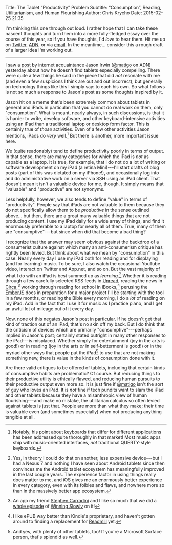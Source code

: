 Title: The Tablet “Productivity” Problem
Subtitle: “Consumption”, Reading, Utilitarianism, and Human Flourishing
Author: Chris Krycho
Date: 2015-02-25 21:35

I'm thinking this one through out loud. I rather hope that I can take these nascent thoughts and turn them into a more fully-fledged essay over the course of this year, so if you have thoughts, I'd *love* to hear them. Hit me up on [Twitter], [ADN], or via [email]. In the meantime... consider this a rough draft of a larger idea I'm working out.

[Twitter]: https://twitter.com/chriskrycho
[ADN]: https://alpha.app.net/chriskrycho
[email]: mailto:chris@krycho.com

---

I saw a [post] by internet acquaintance Jason Irwin ([@matigo] on ADN) yesterday about how he doesn't find tablets especially compelling. There were quite a few things he said in the piece that did *not* resonate with me (and even a few suspicions I think are out and out incorrect), but generally on technology things like this I simply say: to each his own. So what follows is not so much a response to Jason's post as some thoughts inspired by it.

[post]: https://jasonirwin.ca/2015/02/24/whats-a-tablet-for/
[@matigo]: https://alpha.app.net/matigo

Jason hit on a meme that's been extremely common about tablets in general and iPads in particular: that you cannot do real work on them, only "consumption". What is meant, nearly always, in such discussions, is that it is harder to write, develop software, and other keyboard-intensive activities using an iPad than a traditional laptop or desktop form factor. This is certainly true of *those* activities. Even of a few other activities Jason mentions, iPads do *very* well.[^music] But there is another, more important issue here.

We (quite readonably) tend to define productivity poorly in terms of output. In that sense, there are many categories for which the iPad is *not* as capable as a laptop. It is true, for example, that I do not do a lot of writing or software development on my iPad (a retina Mini)---I'll start drafts of blog posts (part of this was dictated on my iPhone!), and occasionally log into and do administrative work on a server via SSH using an iPad client. That doesn't mean it isn't a valuable device for me, though. It simply means that "valuable" and "productive" are not synonyms.

Less helpfully, however, we also tends to define "value" in terms of "productivity". People say that iPads are not valuable to them because they do not specifically allow them to be *productive* in the sense outlined above... but then, there are a great many valuable things that are not producing content. I use my iPad daily for a wide array of things, and find it enormously preferable to a laptop for nearly all of them. True, many of them are "consumptive"---but since when did that become a bad thing?

I recognize that the answer may seem obvious against the backdrop of a consumerist culture against which many an anti-consumerism critique has rightly been levied. But think about what we mean by "consumption" in this case. Nearly every day I use my iPad both for reading and for displaying (and for learning) music. To be sure, I also watch the occasional YouTube video, interact on Twitter and App.net, and so on. But the vast majority of what I do with an iPad is best summed up as *learning*.[^android] Whether it is reading through a few carefully selected RSS feeds in [Unread], reading the news in [Circa],[^circa] working through reading for school in iBooks,[^epub] perusing the [EmberJS] docs in preparation for a major project I'll be starting with the tool in a few months, or reading the Bible every morning, I do a *lot* of reading on my iPad. Add in the fact that I use it for music as I practice piano, and I get an awful lot of mileage out of it every day.

[Unread]: http://supertop.co/unread/
[Circa]: http://cir.ca
[EmberJS]: http://emberjs.com

Now, none of this negates Jason's post in particular. If he doesn't get that kind of traction out of an iPad, that's no skin off my back. But I do think that the criticism of devices which are primarily "consumptive"---perhaps implied in Jason's post; certainly stated outright in many other responses to the iPad---is misplaced. Whether simply for entertainment (joy in the arts is good!) or in reading (joy in the arts *or* in self-betterment is good!) or in the myriad other ways that people put the iPad[^other-tablets] to use that are not making something new, there is value in the kinds of consumption done with it.

Are there valid critiques to be offered of tablets, including that certain kinds of consumptive habits are problematic? Of course. But reducing things to their productive utility is ethically flawed, and reducing human pursuits to their productive output even more so. It is just fine if [@matigo] isn't the sort of guy who loves an iPad. It is *not* fine if tech pundits want to slam the iPad and other tablets because they have a misanthropic view of human flourishing---and make no mistake, the utilitarian calculus so often levied against tablets is just that. People are more than what they make; their time is valuable even (and sometimes especially) when not producing anything tangible at all.

[^music]: Notably, his point about keyboards that differ for different applications has been addressed quite thoroughly in that market! Most music apps ship with music-oriented interfaces, *not* traditional QUERTY-style keyboards.

[^android]: Yes, in theory I could do that on another, less expensive device---but I had a Nexus 7 and nothing I have seen about Android tablets since then convinces me the Android tablet ecosystem has meaningfully improved in the last couple years. The experience factor in using things really does matter to me, and iOS gives me an enormously better experience in every category, even with its foibles and flaws, and nowhere more so than in the massively better app ecosystem.

[^circa]: An app my friend [Stephen Carradini] and I like so much that we did a [whole episode] of [Winning Slowly] on it!

[Stephen Carradini]: http://independentclauses.com/
[whole episode]: http://www.winningslowly.org/2015/01/take-my-money-now/
[Winning Slowly]: http://www.winningslowly.org/

[^epub]: I like ePUB way better than Kindle's proprietary, and haven't gotten around to finding a replacement for [Readmill] yet.

[Readmill]: http://readmill.com

[^other-tablets]: And yes, with plenty of other tablets, too! If you're a Microsoft Surface person, that's splendid as well.